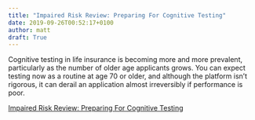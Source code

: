 ```yaml
---
title: "Impaired Risk Review: Preparing For Cognitive Testing"
date: 2019-09-26T00:52:17+0100
author: matt
draft: True
---
```

Cognitive testing in life insurance is becoming more and more prevalent, particularly as the number of older age applicants grows. You can expect testing now as a routine at age 70 or older, and although the platform isn’t rigorous, it can derail an application almost irreversibly if performance is poor.

[ Impaired Risk Review: Preparing For Cognitive Testing ]( https://brokerworldmag.com/preparing-for-cognitive-testing/ )
